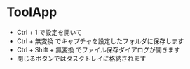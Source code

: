 # ToolApp

+ Ctrl + 1 で設定を開いて
+ Ctrl + 無変換 でキャプチャを設定したフォルダに保存します
+ Ctrl + Shift + 無変換 でファイル保存ダイアログが開きます
+ 閉じるボタンではタスクトレイに格納されます
